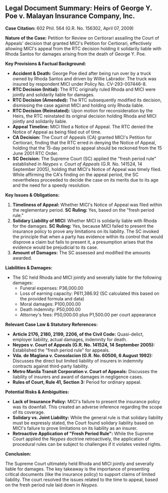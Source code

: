 ## Legal Document Summary: Heirs of George Y. Poe v. Malayan Insurance Company, Inc.

**Case Citation:** 602 Phil. 564 (G.R. No. 156302, April 07, 2009)

**Nature of the Case:** Petition for Review on Certiorari assailing the Court of Appeals' decision that granted MICI's Petition for Certiorari, effectively allowing MICI's appeal from the RTC decision holding it solidarily liable with Rhoda Santos for damages arising from the death of George Y. Poe.

**Key Provisions & Factual Background:**

*   **Accident & Death:** George Poe died after being run over by a truck owned by Rhoda Santos and driven by Willie Labrador. The truck was insured by respondent MICI under Policy No. CV-293-007446-8.
*   **RTC Decision (Initial):** The RTC originally ruled Rhoda and MICI were jointly and solidarily liable for damages.
*   **RTC Decision (Amended):** The RTC subsequently modified its decision, dismissing the case against MICI and holding only Rhoda liable.
*   **RTC Decision (Reinstated):** Upon motion for reconsideration by the Heirs, the RTC reinstated its original decision holding Rhoda and MICI jointly and solidarily liable.
*   **Appeal Timeline:** MICI filed a Notice of Appeal. The RTC denied the Notice of Appeal as being filed out of time.
*   **CA Decision:** The Court of Appeals (CA) granted MICI's Petition for Certiorari, finding that the RTC erred in denying the Notice of Appeal, holding that the 15-day period to appeal should be reckoned from the 15 June 2001 RTC Order.
*   **SC Decision:** The Supreme Court (SC) applied the "fresh period rule" established in *Neypes v. Court of Appeals* (G.R. No. 141524, 14 September 2005), holding that MICI's Notice of Appeal was timely filed. While affirming the CA's finding on the appeal period, the SC nevertheless proceeded to decide the case on its merits due to its age and the need for a speedy resolution.

**Key Issues & Obligations:**

1.  **Timeliness of Appeal:** Whether MICI's Notice of Appeal was filed within the reglementary period. **SC Ruling:** Yes, based on the "fresh period rule."
2.  **Solidary Liability of MICI:** Whether MICI is solidarily liable with Rhoda for the damages. **SC Ruling:** Yes, because MICI failed to present the insurance policy to prove any limitations on its liability.  The SC invoked the principle that when a party has evidence within its control that would disprove a claim but fails to present it, a presumption arises that the evidence would be prejudicial to its case.
3.  **Amount of Damages:** The SC assessed and modified the amounts awarded.

**Liabilities & Damages:**

*   The SC held Rhoda and MICI jointly and severally liable for the following damages:
    *   Funeral expenses: P36,000.00
    *   Loss of earning capacity: P611,386.92 (SC calculated this based on the provided formula and data)
    *   Moral damages: P100,000.00
    *   Death indemnity: P50,000.00
    *   Attorney's fees: P50,000.00 plus P1,500.00 per court appearance

**Relevant Case Law & Statutory References:**

*   **Article 2176, 2180, 2199, 2206, of the Civil Code:** Quasi-delict, employer liability, actual damages, indemnity for death.
*   **Neypes v. Court of Appeals (G.R. No. 141524, 14 September 2005):** Established the "fresh period rule" for appeals.
*   **Vda. de Maglana v. Consolacion (G.R. No. 60506, 6 August 1992):**  Discusses the direct but limited liability of insurers in indemnity contracts against third-party liability.
*   **Metro Manila Transit Corporation v. Court of Appeals:** Discusses the liability of insurers and award of damages in negligence cases.
*   **Rules of Court, Rule 41, Section 3:** Period for ordinary appeal.

**Potential Risks & Ambiguities:**

*   **Lack of Insurance Policy:** MICI's failure to present the insurance policy was its downfall. This created an adverse inference regarding the scope of its coverage.
*   **Solidary vs. Joint Liability:** While the general rule is that solidary liability must be expressly stated, the Court found solidary liability based on MICI's failure to prove limitations on its liability as an insurer.
*   **Retroactive Application of "Fresh Period Rule":** While the Supreme Court applied the *Neypes* doctrine retroactively, the application of procedural rules can be subject to challenges if it violates vested rights.

**Conclusion:**

The Supreme Court ultimately held Rhoda and MICI jointly and severally liable for damages. The key takeaway is the importance of presenting critical documents (like the insurance policy) to support claims of limited liability. The court resolved the issues related to the time to appeal, based on the fresh period rule laid down in *Neypes*.
